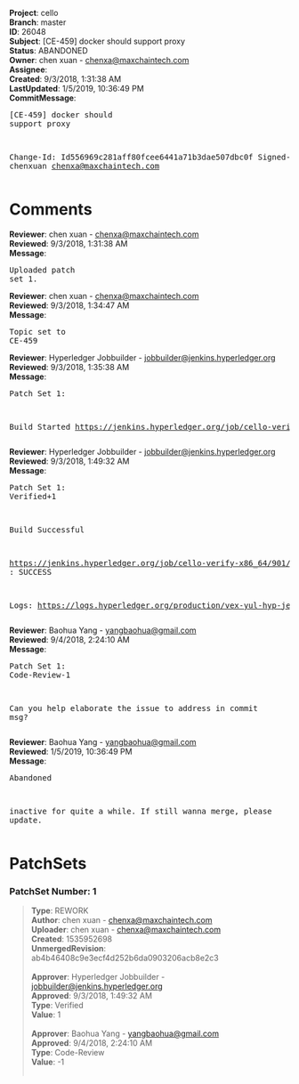 <strong>Project</strong>: cello<br><strong>Branch</strong>: master<br><strong>ID</strong>: 26048<br><strong>Subject</strong>: [CE-459] docker should support proxy<br><strong>Status</strong>: ABANDONED<br><strong>Owner</strong>: chen xuan - chenxa@maxchaintech.com<br><strong>Assignee</strong>:<br><strong>Created</strong>: 9/3/2018, 1:31:38 AM<br><strong>LastUpdated</strong>: 1/5/2019, 10:36:49 PM<br><strong>CommitMessage</strong>:<br><pre>[CE-459] docker should support proxy

Change-Id: Id556969c281aff80fcee6441a71b3dae507dbc0f
Signed-off-by: chenxuan <chenxa@maxchaintech.com>
</pre><h1>Comments</h1><strong>Reviewer</strong>: chen xuan - chenxa@maxchaintech.com<br><strong>Reviewed</strong>: 9/3/2018, 1:31:38 AM<br><strong>Message</strong>: <pre>Uploaded patch set 1.</pre><strong>Reviewer</strong>: chen xuan - chenxa@maxchaintech.com<br><strong>Reviewed</strong>: 9/3/2018, 1:34:47 AM<br><strong>Message</strong>: <pre>Topic set to CE-459</pre><strong>Reviewer</strong>: Hyperledger Jobbuilder - jobbuilder@jenkins.hyperledger.org<br><strong>Reviewed</strong>: 9/3/2018, 1:35:38 AM<br><strong>Message</strong>: <pre>Patch Set 1:

Build Started https://jenkins.hyperledger.org/job/cello-verify-x86_64/901/</pre><strong>Reviewer</strong>: Hyperledger Jobbuilder - jobbuilder@jenkins.hyperledger.org<br><strong>Reviewed</strong>: 9/3/2018, 1:49:32 AM<br><strong>Message</strong>: <pre>Patch Set 1: Verified+1

Build Successful 

https://jenkins.hyperledger.org/job/cello-verify-x86_64/901/ : SUCCESS

Logs: https://logs.hyperledger.org/production/vex-yul-hyp-jenkins-3/cello-verify-x86_64/901</pre><strong>Reviewer</strong>: Baohua Yang - yangbaohua@gmail.com<br><strong>Reviewed</strong>: 9/4/2018, 2:24:10 AM<br><strong>Message</strong>: <pre>Patch Set 1: Code-Review-1

Can you help elaborate the issue to address in commit msg?</pre><strong>Reviewer</strong>: Baohua Yang - yangbaohua@gmail.com<br><strong>Reviewed</strong>: 1/5/2019, 10:36:49 PM<br><strong>Message</strong>: <pre>Abandoned

inactive for quite a while. If still wanna merge, please update.</pre><h1>PatchSets</h1><h3>PatchSet Number: 1</h3><blockquote><strong>Type</strong>: REWORK<br><strong>Author</strong>: chen xuan - chenxa@maxchaintech.com<br><strong>Uploader</strong>: chen xuan - chenxa@maxchaintech.com<br><strong>Created</strong>: 1535952698<br><strong>UnmergedRevision</strong>: ab4b46408c9e3ecf4d252b6da0903206acb8e2c3<br><br><strong>Approver</strong>: Hyperledger Jobbuilder - jobbuilder@jenkins.hyperledger.org<br><strong>Approved</strong>: 9/3/2018, 1:49:32 AM<br><strong>Type</strong>: Verified<br><strong>Value</strong>: 1<br><br><strong>Approver</strong>: Baohua Yang - yangbaohua@gmail.com<br><strong>Approved</strong>: 9/4/2018, 2:24:10 AM<br><strong>Type</strong>: Code-Review<br><strong>Value</strong>: -1<br><br></blockquote>